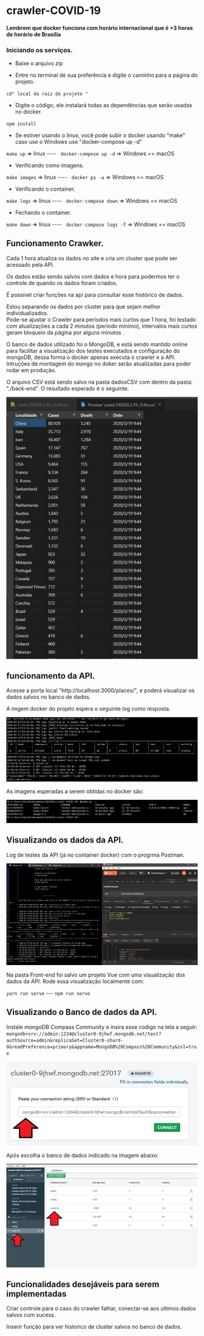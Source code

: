 #  crawler-COVID-19	

####  Lembrem que docker funciona com horário internacional que é +3 ​​horas de horário de Brasília	

###  Iniciando os serviços.	

* Baixe o arquivo zip	

* Entre no terminal de sua preferência e digite o caminho para a página do projeto.	

`cd" local da raiz do projeto "`	

* Digite o código, ele instalará todas as dependências que serão usadas no docker.	

`npm install`	

* Se estiver usando o linux, você pode subir o docker usando "make" caso use o Windows use "docker-compose up -d"	

`make up` => linux ---- ` docker-compose up -d` => Windows == macOS	

* Verificando como imagens.	

`make images` => linux ---- ` docker ps -a` => Windows == macOS	

* Verificando o container.	

`make logs` => linux ---- ` docker-compose down` => Windows == macOS	

* Fechando o container.	

`make down` => linux ---- ` docker-compose logs -f` => Windows == macOS	



##  Funcionamento Crawker.	

Cada 1 hora atualiza os dados no site e cria um cluster que pode ser acessado pela API.	

Os dados estão sendo salvos com dados e hora para podermos ter o controle de quando os dados foram criados.	

É possível criar funções na api para consultar esse histórico de dados.	

Estou separando os dados por cluster para que sejam melhor individualizados.	
Pode-se ajustar o Crawler para períodos mais curtos que 1 hora, foi testado com atualizações a cada 2 minutos (período mínimo), intervalos mais curtos geram bloqueio da página por alguns minutos .	

O banco de dados utilizado foi o MongoDB, e está sendo mantido online para facilitar a visualização dos testes executados e configuração do mongoDB,  dessa forma o docker apenas executa o crawler e a API.  Intruções de montagem do mongo no doker serão atualizadas para poder rodar em produção.

O arquivo CSV está sendo salvo na pasta dadosCSV com dentro da pasta: "./back-end". O resultado esperado é o seguinte.

<img src="https://github.com/AurelioMarquesVulcao/crawler-COVID-19/blob/master/Back-end/src/img/img-004.JPG?raw=true">

##  funcionamento da API.	

Acesse a porta local "http://localhost:3000/places/", e poderá visualizar os dados salvos no banco de dados.

A imgem docker do projeto espera o seguinte log como resposta.

<img src="https://github.com/AurelioMarquesVulcao/crawler-COVID-19/blob/master/Back-end/src/img/img-003.JPG?raw=true">

As imagens esperadas a serem obtidas no docker são:

<img src="https://github.com/AurelioMarquesVulcao/crawler-COVID-19/blob/master/Back-end/src/img/img-002.JPG?raw=true">


##  Visualizando os dados da API.	

Log de testes da API (já no container docker) com o progrma Postman.

<img src="https://github.com/AurelioMarquesVulcao/crawler-COVID-19/blob/master/Back-end/src/img/img-001.JPG?raw=true">


Na pasta Front-end foi salvo um projeto Vue com uma visualização dos dados da API. Rode essa visualização localmente com:

`yarn run serve`  ---  `npm run serve`


##  Visualizando o Banco de dados da API.

Instale mongoDB Compass Community e insira esse codigo na tela a seguir: `mongodb+srv://admin:1234@cluster0-9jhwf.mongodb.net/test?authSource=admin&replicaSet=Cluster0-shard-0&readPreference=primary&appname=MongoDB%20Compass%20Community&ssl=true
`

<img src="https://github.com/AurelioMarquesVulcao/crawler-COVID-19/blob/master/Back-end/src/img/img-005JPG.JPG?raw=true">

Após escolha o banco de dados indicado na imagem abaixo:

<img src="https://github.com/AurelioMarquesVulcao/crawler-COVID-19/blob/master/Back-end/src/img/img-006JPG.JPG?raw=true">


##  Funcionalidades desejáveis ​​para serem implementadas	

Criar controle para o caso do crawler falhar, conectar-se aos ultimos dados salvos com sucess.
	
Inserir função para ver historico de cluster salvos no banco de dados.

<!-- As 20:00 horas do dia 18/03 verificou-se uma mudança no código da pagina onde raspamos dados, estou verificando se houve quebra do crawler. -->
